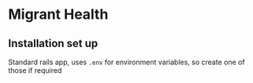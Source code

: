 # Migrant Health

## Installation set up

Standard rails app, uses `.env` for environment variables, so create one of those if required
